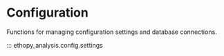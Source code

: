 # Configuration

Functions for managing configuration settings and database connections.

::: ethopy_analysis.config.settings